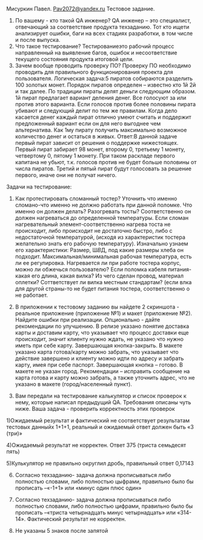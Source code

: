 Мисуркин Павел.
 Pav2072@yandex.ru
Тестовое задание.
1.	По вашему - кто такой QA инженер?
QA инженер – это специалист, отвечающий за соответствие продукта техзаданию. Тот кто ищети анализирует ошибки, баги на всех стадиях разработки, в том числе и после выпуска.
2.	Что такое тестирование?
Тестированиеэто рабочий процесс направленный на выявление багов, ошибок и несоответствие текущего состояния продукта итоговой цели.
3.	Зачем вообще проводить проверку ПО?
Проверку ПО необходимо проводить для правильного функционирования проекта для пользователя.
Логическая задача:5 пиратов собираются разделить 100 золотых монет. Порядок пиратов определен – известно кто 1й 2й и так далее. По традиции пираты делят деньги следующим образом. 1й пират предлагает вариант деления денег. Все голосуют за или против этого варианта. Если голосов против более половины пирата убивают и следующий делит по тем же правилам. Когда дело касается денег каждый пират отлично умеют считать и поддержит предложенный вариант если он для него выгоднее чем альтернатива. Как 1му пирату получить максимально возможное количество денег и остаться в живых.
Ответ:В данной задаче первый пират зависит от решения о поддержке нижестоящех. Первый пират забирает 98 монет, второму 0, третьему 1 монету, четвертому 0, пятому 1 монету. При таком раскладе первого капитана не убьют, т.к. голосов против не будет больше половины от числа пиратов. Третий и пятый пират будут голосовать за решение первого, иначе они не получат ничего.

Задачи на тестирование:
1.	Как протестировать сломанный тостер?
Уточнить что именно сломано-что именно не должно работать при данной поломке.
Что именно он должен делать? Разогревать тосты? Соответственно он должен нагреваться до определенной температуры. Если сломан нагревательный элемент-соответственно нагрева тоста не происходит, либо происходит не достаточно быстро, либо с недостаточной температурой, (исходя из характеристик тостера желательно знать его рабочую температуру).
Изначально узнаем его характеристики:
Размер, Ш*В*Д, под какие размеры хлеба он подходит.
Максимальная/минимальная рабочая температура, есть ли ее регулировка.
Нагревается ли при работе тостера корпус, можно ли обжечься пользователю?
Если поломка кабеля питания-какая его длина, какая вилка? Из чего сделан провод, материал оплетки? Соттветствует ли вилка местным стандартам? (если влка для другой страны-то не будет питания тостера, соответственно о не работает.
2.	В приложении к тестовому заданию вы найдете 2 скриншота - реальное приложение (приложение №1) и макет (приложение №2). Найдите ошибки при реализации. Опционально - дайте рекомендации по улучшению.
В релизе указано понятие доставка карты и доставим карту, что указывает что процесс доставки еще происходит, значит клиенту нужно  ждать, не указано что нужно иметь при себе карту. Завершающая кнопка-закрыть.
В макете указано карта готова/карту можно забрать, что указывает что действие завершено и клиенту можно идти по адресу и забрать карту, имея при себе паспорт.
Завершающая кнопка – готово. В макете не указан город.
Рекомендации – исправить сообщение на карта готова и карту можно забрать, а также уточнить адрес, что не указано в макете (город/населенный пункт).

3.	 Вам передали на тестирование калькулятор и список проверок к нему, которые написал предыдущий QA. Требования описаны чуть ниже. Ваша задача - проверить корректность этих проверок

1)Ожидаемый результат и фактический не соответствует результатам тестовых данныйх 1+1+1, реальный и ожидаемый ответ должен быть «3 (три)»

4)Ожидаемый результат не корректен. Ответ 375 (триста семьдесят пять)

5)Кулькулятор не правильно округлил дробь, правильный ответ 0,17143

6) Согласно техзаданию- задача должна прописываться либо полностью словами, либо полностью цыфрами, правильно было бы прописать –«-1+1» или «минус один плюс один»
   
8) Согласно техзаданию- задача должна прописываться либо полностью словами, либо полностью цифрами, правильно было бы прописать –«триста четырнадцать минус четырнадцать» или «314-14». Фактический результат не корректен.
   
10) Не указаны 5 знаков после запятой
